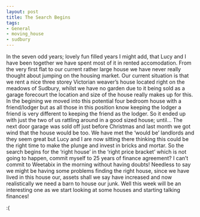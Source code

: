 ```yaml
---
layout: post
title: The Search Begins
tags:
- General
- moving_house
- sudbury
---
```

In the seven odd years; lovely fun filled years I might add, that Lucy and I have been together we have spent most of it in rented accomodation. From the very first flat to our current rather large house we have never really thought about jumping on the housing market.
Our current situation is that we rent a nice three storey Victorian weaver’s house located right on the meadows of Sudbury, whilst we have no garden due to it being sold as a garage forecourt the location and size of the house really makes up for this. In the begining we moved into this potential four bedroom house with a friend/lodger but as all those in this position know keeping the lodger a friend is very different to keeping the friend as the lodger. So it ended up with just the two of us rattling around in a good sized house; until…
The next door garage was sold off just before Christmas and last month we got wind that the house would be too. We have met the ‘would be’ landlords and they seem great but Lucy and I are now sitting there thinking this could be the right time to make the plunge and invest in bricks and mortar.
So the search begins for the ‘right house’ in the ‘right price bracket’ which is not going to happen, commit myself to 25 years of finance agreement? I can’t commit to Weetabix in the morning without having doubts! Needless to say we might be having some problems finding the right house, since we have lived in this house our, assets shall we say have increased and now realistically we need a barn to house our junk.
Well this week will be an interesting one as we start looking at some houses and starting talking finances!

:(
